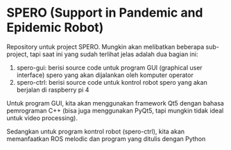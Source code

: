 # SPERO (Support in Pandemic and Epidemic Robot)

Repository untuk project SPERO. Mungkin akan melibatkan beberapa sub-project, tapi saat ini yang sudah terlihat jelas adalah dua bagian ini:
1. spero-gui: berisi source code untuk program GUI (graphical user interface) spero yang akan dijalankan oleh komputer operator
2. spero-ctrl: berisi source code untuk kontrol robot spero yang akan berjalan di raspberry pi 4

Untuk program GUI, kita akan menggunakan framework Qt5 dengan bahasa pemrograman C++ (bisa juga menggunakan PyQt5, tapi mungkin tidak ideal untuk video processing).

Sedangkan untuk program kontrol robot (spero-ctrl), kita akan memanfaatkan ROS melodic dan program yang ditulis dengan Python
